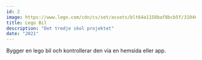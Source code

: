 ```yaml
---
id: 2
image: https://www.lego.com/cdn/cs/set/assets/blt64a1158baf8bcb5f/31046.jpg?fit=bounds&format=jpg&quality=80&width=1600&height=1600&dpr=1
title: Lego Bil
description: "Det tredje skol projektet"
date: "2021"
---
```


Bygger en lego bil och kontrollerar den via en hemsida eller app.

<br>
